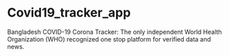 # Covid19_tracker_app
Bangladesh COVID-19 Corona Tracker: The only independent World Health Organization (WHO) recognized one stop platform for verified data and news.
